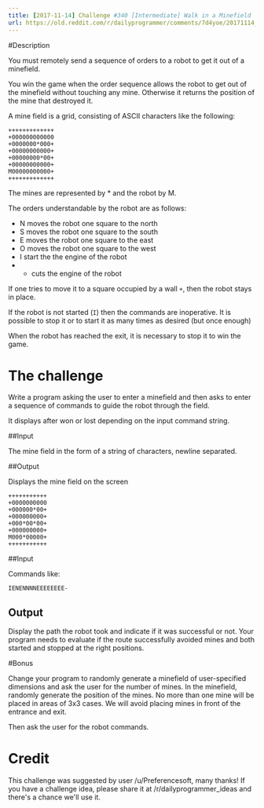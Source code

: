 ```yaml
---
title: [2017-11-14] Challenge #340 [Intermediate] Walk in a Minefield
url: https://old.reddit.com/r/dailyprogrammer/comments/7d4yoe/20171114_challenge_340_intermediate_walk_in_a/
---
```



#Description

You must remotely send a sequence of orders to a robot to get it out of a minefield.

You win the game when the order sequence allows the robot to get out of the minefield without touching any mine. Otherwise it returns the position of the mine that destroyed it.

A mine field is a grid, consisting of ASCII characters like the following:

    +++++++++++++
    +000000000000
    +0000000*000+
    +00000000000+
    +00000000*00+
    +00000000000+
    M00000000000+
    +++++++++++++

The mines are represented by * and the robot by M.

The orders understandable by the robot are as follows:

* N moves the robot one square to the north
* S moves the robot one square to the south
* E moves the robot one square to the east
* O moves the robot one square to the west
* I start the the engine of the robot
* - cuts the engine of the robot

If one tries to move it to a square occupied by a wall `+`, then the robot stays in place.

If the robot is not started (`I`) then the commands are inoperative.
It is possible to stop it or to start it as many times as desired (but once enough)

When the robot has reached the exit, it is necessary to stop it to win the game.

# The challenge

Write a program asking the user to enter a minefield and then asks to enter a sequence of commands to guide the robot through the field.

It displays after won or lost depending on the input command string.

##Input

The mine field in the form of a string of characters, newline separated. 

##Output

Displays the mine field on the screen


    +++++++++++
    +0000000000
    +000000*00+
    +000000000+
    +000*00*00+
    +000000000+
    M000*00000+
    +++++++++++


##Input 

Commands like:

    IENENNNNEEEEEEEE-

## Output

Display the path the robot took and indicate if it was successful or not. Your program needs to evaluate if the route successfully avoided mines and both started and stopped at the right positions. 

#Bonus

Change your program to randomly generate a minefield of user-specified dimensions and ask the user for the number of mines.
In the minefield, randomly generate the position of the mines. No more than one mine will be placed in areas of 3x3 cases. We will avoid placing mines in front of the entrance and exit. 

Then ask the user for the robot commands. 

# Credit

This challenge was suggested by user /u/Preferencesoft, many thanks! If you have a challenge idea, please share it at /r/dailyprogrammer_ideas  and there's a chance we'll use it. 